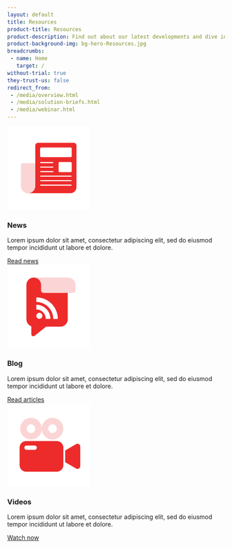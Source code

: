 ```yaml
---
layout: default
title: Resources
product-title: Resources
product-description: Find out about our latest developments and dive into our products, services and solutions.
product-background-img: bg-hero-Resources.jpg
breadcrumbs:
 - name: Home
   target: /
without-trial: true
they-trust-us: false
redirect_from:
 - /media/overview.html
 - /media/solution-briefs.html
 - /media/webinar.html
---
```


<div class="container-fluid">
    <div class="container section text-center">
        <div id="products" class="anchor-position"></div>
        <div class="row row-col-feature row-col-feature-logo">
            <div class="col-lg-4">
                <div class="shadow">
                    <img src="/assets/img/icon-news.svg">
                    <h3>News</h3>
                    <p>Lorem ipsum dolor sit amet, consectetur adipiscing elit, sed do eiusmod tempor incididunt ut labore et dolore.</p><a class="btn btn-light" role="button" href="/news" target="_blank">Read news</a>
                </div>
            </div>
            <div class="col-lg-4">
                <div class="shadow">
                    <img src="/assets/img/icon-blog.svg">
                    <h3>Blog</h3>
                    <p>Lorem ipsum dolor sit amet, consectetur adipiscing elit, sed do eiusmod tempor incididunt ut labore et dolore.</p><a class="btn btn-light" role="button" href="/blog" target="_blank">Read articles</a>
                </div>
            </div>
            <div class="col-lg-4">
                <div class="shadow">
                    <img src="/assets/img/icon-video.svg">
                    <h3>Videos</h3>
                    <p>Lorem ipsum dolor sit amet, consectetur adipiscing elit, sed do eiusmod tempor incididunt ut labore et dolore.</p><a class="btn btn-light" role="button" href="/videos" target="_blank">Watch now</a>
                </div>
            </div>
        </div>
        <!-- <div class="row row-col-feature row-col-feature-logo">
            <div class="col-lg-4">
                <div class="shadow"><img src="/assets/img/icon-Webinar.svg">
                    <h3>Webinar</h3>
                    <p>Lorem ipsum dolor sit amet, consectetur adipiscing elit, sed do eiusmod tempor incididunt ut labore et dolore.</p><a class="btn btn-light" role="button" href="https://nuvla.io/">Watch now</a>
                </div>
            </div>
            <div class="col-lg-4">
                <div class="shadow"><img src="/assets/img/icon-knowledge.svg">
                    <h3>Edge Knowledge Base</h3>
                    <p>Lorem ipsum dolor sit amet, consectetur adipiscing elit, sed do eiusmod tempor incididunt ut labore et dolore.</p><a class="btn btn-light" role="button" href="https://nuvla.io/">Read articles</a>
                </div>
            </div>
            <div class="col-lg-4">
                <div class="shadow"><img src="/assets/img/icon-documents.svg">
                    <h3>White papers</h3>
                    <p>Lorem ipsum dolor sit amet, consectetur adipiscing elit, sed do eiusmod tempor incididunt ut labore et dolore.</p><a class="btn btn-light" role="button" href="https://nuvla.io/">Learn more</a>
                </div>
            </div>
        </div> -->
    </div>
</div>
